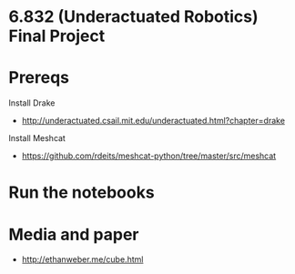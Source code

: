 # 6.832 (Underactuated Robotics) Final Project

# Prereqs

Install Drake
- http://underactuated.csail.mit.edu/underactuated.html?chapter=drake

Install Meshcat
- https://github.com/rdeits/meshcat-python/tree/master/src/meshcat

# Run the notebooks

# Media and paper
- http://ethanweber.me/cube.html
